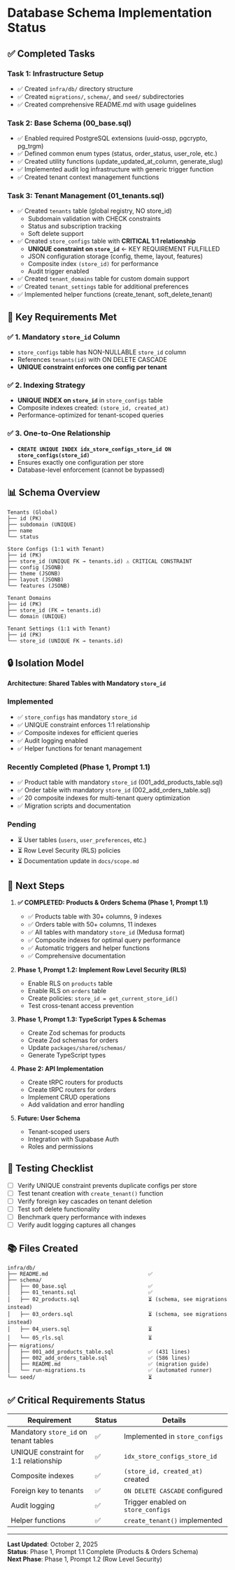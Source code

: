 # Database Schema Implementation Status

## ✅ Completed Tasks

### Task 1: Infrastructure Setup
- ✅ Created `infra/db/` directory structure
- ✅ Created `migrations/`, `schema/`, and `seed/` subdirectories
- ✅ Created comprehensive README.md with usage guidelines

### Task 2: Base Schema (00_base.sql)
- ✅ Enabled required PostgreSQL extensions (uuid-ossp, pgcrypto, pg_trgm)
- ✅ Defined common enum types (status, order_status, user_role, etc.)
- ✅ Created utility functions (update_updated_at_column, generate_slug)
- ✅ Implemented audit log infrastructure with generic trigger function
- ✅ Created tenant context management functions

### Task 3: Tenant Management (01_tenants.sql)
- ✅ Created `tenants` table (global registry, NO store_id)
  - Subdomain validation with CHECK constraints
  - Status and subscription tracking
  - Soft delete support
- ✅ Created `store_configs` table with **CRITICAL 1:1 relationship**
  - **UNIQUE constraint on `store_id`** ← KEY REQUIREMENT FULFILLED
  - JSON configuration storage (config, theme, layout, features)
  - Composite index `(store_id)` for performance
  - Audit trigger enabled
- ✅ Created `tenant_domains` table for custom domain support
- ✅ Created `tenant_settings` table for additional preferences
- ✅ Implemented helper functions (create_tenant, soft_delete_tenant)

## 🎯 Key Requirements Met

### ✅ 1. Mandatory `store_id` Column
- `store_configs` table has NON-NULLABLE `store_id` column
- References `tenants(id)` with ON DELETE CASCADE
- **UNIQUE constraint enforces one config per tenant**

### ✅ 2. Indexing Strategy
- **UNIQUE INDEX on `store_id`** in `store_configs` table
- Composite indexes created: `(store_id, created_at)`
- Performance-optimized for tenant-scoped queries

### ✅ 3. One-to-One Relationship
- **`CREATE UNIQUE INDEX idx_store_configs_store_id ON store_configs(store_id)`**
- Ensures exactly one configuration per store
- Database-level enforcement (cannot be bypassed)

## 📊 Schema Overview

```
Tenants (Global)
├── id (PK)
├── subdomain (UNIQUE)
├── name
└── status

Store Configs (1:1 with Tenant)
├── id (PK)
├── store_id (UNIQUE FK → tenants.id) ⚠️ CRITICAL CONSTRAINT
├── config (JSONB)
├── theme (JSONB)
├── layout (JSONB)
└── features (JSONB)

Tenant Domains
├── id (PK)
├── store_id (FK → tenants.id)
└── domain (UNIQUE)

Tenant Settings (1:1 with Tenant)
├── id (PK)
└── store_id (UNIQUE FK → tenants.id)
```

## 🔒 Isolation Model

**Architecture: Shared Tables with Mandatory `store_id`**

### Implemented
- ✅ `store_configs` has mandatory `store_id`
- ✅ UNIQUE constraint enforces 1:1 relationship
- ✅ Composite indexes for efficient queries
- ✅ Audit logging enabled
- ✅ Helper functions for tenant management

### Recently Completed (Phase 1, Prompt 1.1)
- ✅ Product table with mandatory `store_id` (001_add_products_table.sql)
- ✅ Order table with mandatory `store_id` (002_add_orders_table.sql)
- ✅ 20 composite indexes for multi-tenant query optimization
- ✅ Migration scripts and documentation

### Pending
- ⏳ User tables (`users`, `user_preferences`, etc.)
- ⏳ Row Level Security (RLS) policies
- ⏳ Documentation update in `docs/scope.md`

## 📝 Next Steps

1. **✅ COMPLETED: Products & Orders Schema (Phase 1, Prompt 1.1)**
   - ✅ Products table with 30+ columns, 9 indexes
   - ✅ Orders table with 50+ columns, 11 indexes
   - ✅ All tables with mandatory `store_id` (Medusa format)
   - ✅ Composite indexes for optimal query performance
   - ✅ Automatic triggers and helper functions
   - ✅ Comprehensive documentation

2. **Phase 1, Prompt 1.2: Implement Row Level Security (RLS)**
   - Enable RLS on `products` table
   - Enable RLS on `orders` table
   - Create policies: `store_id = get_current_store_id()`
   - Test cross-tenant access prevention

3. **Phase 1, Prompt 1.3: TypeScript Types & Schemas**
   - Create Zod schemas for products
   - Create Zod schemas for orders
   - Update `packages/shared/schemas/`
   - Generate TypeScript types

4. **Phase 2: API Implementation**
   - Create tRPC routers for products
   - Create tRPC routers for orders
   - Implement CRUD operations
   - Add validation and error handling

5. **Future: User Schema**
   - Tenant-scoped users
   - Integration with Supabase Auth
   - Roles and permissions

## 🧪 Testing Checklist

- [ ] Verify UNIQUE constraint prevents duplicate configs per store
- [ ] Test tenant creation with `create_tenant()` function
- [ ] Verify foreign key cascades on tenant deletion
- [ ] Test soft delete functionality
- [ ] Benchmark query performance with indexes
- [ ] Verify audit logging captures all changes

## 📚 Files Created

```
infra/db/
├── README.md                                ✅
├── schema/
│   ├── 00_base.sql                          ✅
│   ├── 01_tenants.sql                       ✅
│   ├── 02_products.sql                      ⏳ (schema, see migrations instead)
│   ├── 03_orders.sql                        ⏳ (schema, see migrations instead)
│   ├── 04_users.sql                         ⏳
│   └── 05_rls.sql                           ⏳
├── migrations/
│   ├── 001_add_products_table.sql           ✅ (431 lines)
│   ├── 002_add_orders_table.sql             ✅ (586 lines)
│   ├── README.md                            ✅ (migration guide)
│   └── run-migrations.ts                    ✅ (automated runner)
└── seed/                                    ⏳
```

## ✅ Critical Requirements Status

| Requirement | Status | Details |
|------------|--------|---------|
| Mandatory `store_id` on tenant tables | ✅ | Implemented in `store_configs` |
| UNIQUE constraint for 1:1 relationship | ✅ | `idx_store_configs_store_id` |
| Composite indexes | ✅ | `(store_id, created_at)` created |
| Foreign key to tenants | ✅ | `ON DELETE CASCADE` configured |
| Audit logging | ✅ | Trigger enabled on `store_configs` |
| Helper functions | ✅ | `create_tenant()` implemented |

---

**Last Updated**: October 2, 2025  
**Status**: Phase 1, Prompt 1.1 Complete (Products & Orders Schema)  
**Next Phase**: Phase 1, Prompt 1.2 (Row Level Security)

